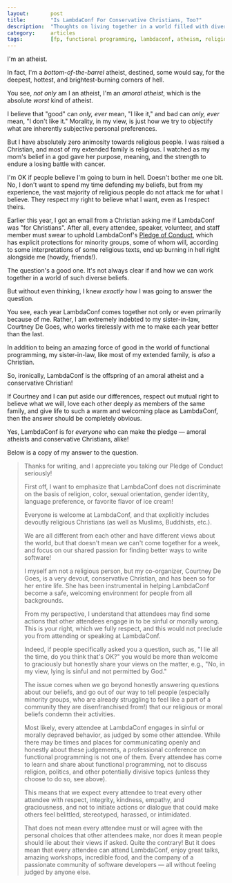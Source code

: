 ```yaml
---
layout:       post
title:        "Is LambdaConf For Conservative Christians, Too?"
description:  "Thoughts on living together in a world filled with diversity."
category:     articles
tags:         [fp, functional programming, lambdaconf, atheism, religion, christianity]
---
```


I'm an atheist.

In fact, I'm a *bottom-of-the-barrel* atheist, destined, some would say, for the deepest, hottest, and brightest-burning corners of hell.

You see, *not only* am I an atheist, I'm an *amoral atheist*, which is the absolute *worst* kind of atheist.

I believe that "good" can *only, ever* mean, "I like it," and bad can *only, ever* mean, "I don't like it." Morality, in my view, is just how we try to objectify what are inherently subjective personal preferences.

But I have absolutely zero animosity towards religious people. I was raised a Christian, and most of my extended family is religious. I watched as my mom's belief in a god gave her purpose, meaning, and the strength to endure a losing battle with cancer.

I'm OK if people believe I'm going to burn in hell. Doesn't bother me one bit. No, I don't want to spend my time defending my beliefs, but from my experience, the vast majority of religious people do not attack me for what I believe. They respect my right to believe what I want, even as I respect theirs.

Earlier this year, I got an email from a Christian asking me if LambdaConf was "for Christians". After all, every attendee, speaker, volunteer, and staff member must swear to uphold LambdaConf's [Pledge of Conduct](http://lambdaconf.us), which has explicit protections for minority groups, some of whom will, according to some interpretations of some religious texts, end up burning in hell right alongside me (howdy, friends!).

The question's a good one. It's not always clear if and how we can work together in a world of such diverse beliefs.

But without even thinking, I knew *exactly* how I was going to answer the question.

You see, each year LambdaConf comes together not only or even primarily because of me. Rather, I am extremely indebted to my sister-in-law, Courtney De Goes, who works tirelessly with me to make each year better than the last.

In addition to being an amazing force of good in the world of functional programming, my sister-in-law, like most of my extended family, is *also* a Christian.

So, ironically, LambdaConf is the offspring of an amoral atheist and a conservative Christian!

If Courtney and I can put aside our differences, respect out mutual right to believe what we will, love each other deeply as members of the same family, and give life to such a warm and welcoming place as LambdaConf, then the answer should be completely obvious.

Yes, LambdaConf is for *everyone* who can make the pledge — amoral atheists and conservative Christians, alike!

Below is a copy of my answer to the question.

> Thanks for writing, and I appreciate you taking our Pledge of Conduct seriously!
>
> First off, I want to emphasize that LambdaConf does not discriminate on the basis of religion, color, sexual orientation, gender identity, language preference, or favorite flavor of ice cream!
>
> Everyone is welcome at LambdaConf, and that explicitly includes devoutly religious Christians (as well as Muslims, Buddhists, etc.).
>
> We are all different from each other and have different views about the world, but that doesn't mean we can't come together for a week, and focus on our shared passion for finding better ways to write software!
>
> I myself am not a religious person, but my co-organizer, Courtney De Goes, is a very devout, conservative Christian, and has been so for her entire life. She has been instrumental in helping LambdaConf become a safe, welcoming environment for people from all backgrounds.
>
> From my perspective, I understand that attendees may find some actions that other attendees engage in to be sinful or morally wrong. This is your right, which we fully respect, and this would not preclude you from attending or speaking at LambdaConf.
>
> Indeed, if people specifically asked you a question, such as, "I lie all the time, do you think that's OK?" you would be more than welcome to graciously but honestly share your views on the matter, e.g., "No, in my view, lying is sinful and not permitted by God."
>
> The issue comes when we go beyond honestly answering questions about our beliefs, and go out of our way to tell people (especially minority groups, who are already struggling to feel like a part of a community they are disenfranchised from!) that our religious or moral beliefs condemn their activities.
>
> Most likely, every attendee at LambdaConf engages in sinful or morally depraved behavior, as judged by some other attendee. While there may be times and places for communicating openly and honestly about these judgements, a professional conference on functional programming is not one of them. Every attendee has come to learn and share about functional programming, not to discuss religion, politics, and other potentially divisive topics (unless they choose to do so, see above).
>
> This means that we expect every attendee to treat every other attendee with respect, integrity, kindness, empathy, and graciousness, and not to initiate actions or dialogue that could make others feel belittled, stereotyped, harassed, or intimidated.
>
> That does not mean every attendee must or will agree with the personal choices that other attendees make, nor does it mean people should lie about their views if asked. Quite the contrary! But it does mean that every attendee can attend LambdaConf, enjoy great talks, amazing workshops, incredible food, and the company of a passionate community of software developers — all without feeling judged by anyone else.
